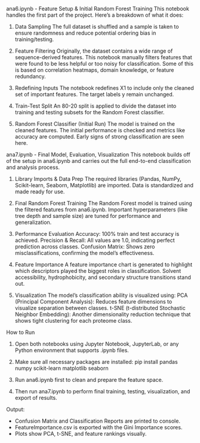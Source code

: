 
ana6.ipynb - Feature Setup & Initial Random Forest Training
  This notebook handles the first part of the project. Here’s a breakdown of what it does:
  
  1. Data Sampling
    The full dataset is shuffled and a sample is taken to ensure randomness and reduce potential ordering bias in training/testing.
  
  2. Feature Filtering
    Originally, the dataset contains a wide range of sequence-derived features. This notebook manually filters features that were found to be less helpful or too noisy for classification. Some of this is based on correlation
    heatmaps, domain knowledge, or feature redundancy.
  
  4. Redefining Inputs
    The notebook redefines X1 to include only the cleaned set of important features. The target labels y remain unchanged.
  
  5. Train-Test Split
    An 80-20 split is applied to divide the dataset into training and testing subsets for the Random Forest classifier.
  
  6. Random Forest Classifier (Initial Run)
    The model is trained on the cleaned features. The initial performance is checked and metrics like accuracy are computed. Early signs of strong classification are seen here.

ana7.ipynb - Final Model, Evaluation, Visualization
  This notebook builds off of the setup in ana6.ipynb and carries out the full end-to-end classification and analysis process.
  
  1. Library Imports & Data Prep
    The required libraries (Pandas, NumPy, Scikit-learn, Seaborn, Matplotlib) are imported. Data is standardized and made ready for use.
  
  2. Final Random Forest Training
    The Random Forest model is trained using the filtered features from ana6.ipynb. Important hyperparameters (like tree depth and sample size) are tuned for performance and generalization.
  
  3. Performance Evaluation
    Accuracy: 100% train and test accuracy is achieved.
    Precision & Recall: All values are 1.0, indicating perfect prediction across classes.
    Confusion Matrix: Shows zero misclassifications, confirming the model’s effectiveness.
  
  4. Feature Importance
    A feature importance chart is generated to highlight which descriptors played the biggest roles in classification. Solvent accessibility, hydrophobicity, and secondary structure transitions stand out.
  
  5. Visualization
    The model’s classification ability is visualized using:
    PCA (Principal Component Analysis): Reduces feature dimensions to visualize separation between classes.
    t-SNE (t-distributed Stochastic Neighbor Embedding): Another dimensionality reduction technique that shows tight clustering for each proteome class.

How to Run
  1. Open both notebooks using Jupyter Notebook, JupyterLab, or any Python environment that supports .ipynb files.

  2. Make sure all necessary packages are installed:
    pip install pandas numpy scikit-learn matplotlib seaborn

  3. Run ana6.ipynb first to clean and prepare the feature space.

  4. Then run ana7.ipynb to perform final training, testing, visualization, and export of results.

Output:
  - Confusion Matrix and Classification Reports are printed to console.
  - FeatureImportance.csv is exported with the Gini Importance scores.
  - Plots show PCA, t-SNE, and feature rankings visually.

